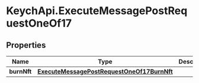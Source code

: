 # KeychApi.ExecuteMessagePostRequestOneOf17

## Properties

Name | Type | Description | Notes
------------ | ------------- | ------------- | -------------
**burnNft** | [**ExecuteMessagePostRequestOneOf17BurnNft**](ExecuteMessagePostRequestOneOf17BurnNft.md) |  | 



